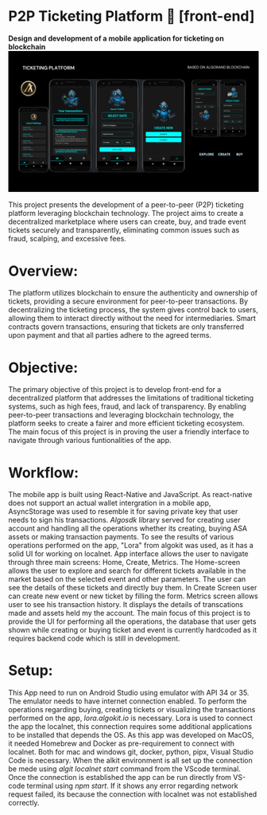 # P2P Ticketing Platform 📱 [front-end]
**Design and development of a mobile application for ticketing on blockchain**
![image alt](https://github.com/yash-kumar01/TicketingProject/blob/31e6193bc788ce3fba4d6822f3a38505ad953732/finalappdesign.png)

This project presents the development of a peer-to-peer (P2P) ticketing platform leveraging blockchain technology. The project aims to create a decentralized marketplace where users can create, buy, and trade event tickets securely and transparently, eliminating common issues such as fraud, scalping, and excessive fees.

# Overview:
The platform utilizes blockchain to ensure the authenticity and ownership of tickets, providing a secure environment for peer-to-peer transactions. By decentralizing the ticketing process, the system gives control back to users, allowing them to interact directly without the need for intermediaries. Smart contracts govern transactions, ensuring that tickets are only transferred upon payment and that all parties adhere to the agreed terms.

# Objective:
The primary objective of this project is to develop front-end for a decentralized platform that addresses the limitations of traditional ticketing systems, such as high fees, fraud, and lack of transparency. By enabling peer-to-peer transactions and leveraging blockchain technology, the platform seeks to create a fairer and more efficient ticketing ecosystem. The main focus of this project is in proving the user a friendly interface to navigate through various funtionalities of the app.

# Workflow:
The mobile app is built using React-Native and JavaScript. As react-native does not support an actual wallet intergration in a mobile app, AsyncStorage was used to resemble it for saving private key that user needs to sign his transactions. *Algosdk* library served for creating user account and handling all the operations  whether its creating, buying ASA assets or making transaction payments. To see the results of various operations performed on the app, "Lora" from algokit was used, as it has a solid UI for working on localnet. App interface allows the user to navigate through three main screens: Home, Create, Metrics. The Home-screen allows the user to explore and search for different tickets available in the market based on the selected event and other parameters. The user can see the details of these tickets and directly buy them. In Create Screen user can create new event or new ticket by filling the form. Metrics screen allows user to see his transaction history. It displays the details of transcations made and assets held my the account. The main focus of this project is to provide the UI for performing all the operations, the database that user gets shown while creating or buying ticket and event is currently hardcoded as it requires backend code which is still in development. 

# Setup:
This App need to run on Android Studio using emulator with API 34 or 35. The emulator needs to have internet connection enabled. To perform the operations regarding buying, creating tickets or visualizing the transactions performed on the app, *lora.algokit.io* is necessary. Lora is used to connect the app the localnet, this connection requires some additional applications to be installed that depends the OS. As this app was developed on MacOS, it needed Homebrew and Docker as pre-requirement to connect with localnet. Both for mac and windows git, docker, python, pipx, Visual Studio Code is necessary. When the alkit environment is all set up the connection be mede using *algit localnet start* command from the VScode terminal. Once the connection is established the app can be run directly from VS-code terminal using *npm start*. If it shows any error regarding network request failed, its because the connection with localnet was not established correctly. 
